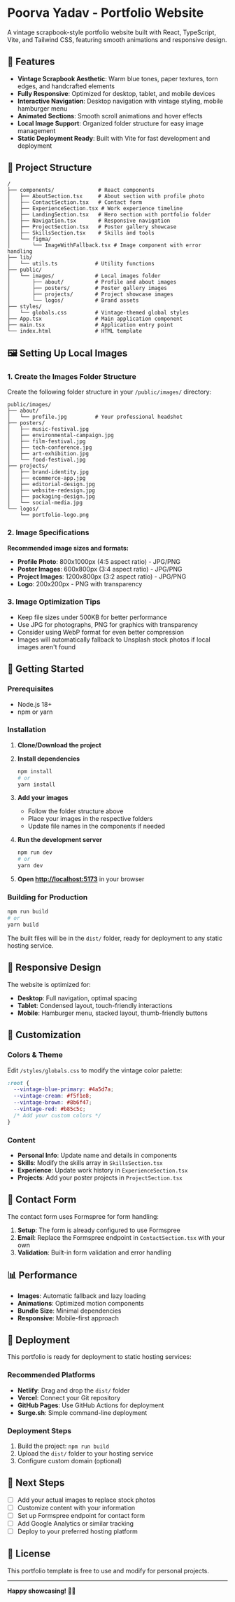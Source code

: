 # Poorva Yadav - Portfolio Website

A vintage scrapbook-style portfolio website built with React, TypeScript, Vite, and Tailwind CSS, featuring smooth animations and responsive design.

## 🎨 Features

- **Vintage Scrapbook Aesthetic**: Warm blue tones, paper textures, torn edges, and handcrafted elements
- **Fully Responsive**: Optimized for desktop, tablet, and mobile devices
- **Interactive Navigation**: Desktop navigation with vintage styling, mobile hamburger menu
- **Animated Sections**: Smooth scroll animations and hover effects
- **Local Image Support**: Organized folder structure for easy image management
- **Static Deployment Ready**: Built with Vite for fast development and deployment

## 📁 Project Structure

```
/
├── components/              # React components
│   ├── AboutSection.tsx     # About section with profile photo
│   ├── ContactSection.tsx   # Contact form
│   ├── ExperienceSection.tsx # Work experience timeline
│   ├── LandingSection.tsx   # Hero section with portfolio folder
│   ├── Navigation.tsx       # Responsive navigation
│   ├── ProjectSection.tsx   # Poster gallery showcase
│   ├── SkillsSection.tsx    # Skills and tools
│   └── figma/
│       └── ImageWithFallback.tsx # Image component with error handling
├── lib/
│   └── utils.ts            # Utility functions
├── public/
│   └── images/             # Local images folder
│       ├── about/          # Profile and about images
│       ├── posters/        # Poster gallery images
│       ├── projects/       # Project showcase images
│       └── logos/          # Brand assets
├── styles/
│   └── globals.css         # Vintage-themed global styles
├── App.tsx                 # Main application component
├── main.tsx                # Application entry point
└── index.html              # HTML template
```

## 🖼️ Setting Up Local Images

### 1. Create the Images Folder Structure

Create the following folder structure in your `/public/images/` directory:

```
public/images/
├── about/
│   └── profile.jpg         # Your professional headshot
├── posters/
│   ├── music-festival.jpg
│   ├── environmental-campaign.jpg
│   ├── film-festival.jpg
│   ├── tech-conference.jpg
│   ├── art-exhibition.jpg
│   └── food-festival.jpg
├── projects/
│   ├── brand-identity.jpg
│   ├── ecommerce-app.jpg
│   ├── editorial-design.jpg
│   ├── website-redesign.jpg
│   ├── packaging-design.jpg
│   └── social-media.jpg
└── logos/
    └── portfolio-logo.png
```

### 2. Image Specifications

**Recommended image sizes and formats:**

- **Profile Photo**: 800x1000px (4:5 aspect ratio) - JPG/PNG
- **Poster Images**: 600x800px (3:4 aspect ratio) - JPG/PNG
- **Project Images**: 1200x800px (3:2 aspect ratio) - JPG/PNG
- **Logo**: 200x200px - PNG with transparency

### 3. Image Optimization Tips

- Keep file sizes under 500KB for better performance
- Use JPG for photographs, PNG for graphics with transparency
- Consider using WebP format for even better compression
- Images will automatically fallback to Unsplash stock photos if local images aren't found

## 🚀 Getting Started

### Prerequisites

- Node.js 18+ 
- npm or yarn

### Installation

1. **Clone/Download the project**

2. **Install dependencies**
   ```bash
   npm install
   # or
   yarn install
   ```

3. **Add your images**
   - Follow the folder structure above
   - Place your images in the respective folders
   - Update file names in the components if needed

4. **Run the development server**
   ```bash
   npm run dev
   # or
   yarn dev
   ```

5. **Open [http://localhost:5173](http://localhost:5173)** in your browser

### Building for Production

```bash
npm run build
# or
yarn build
```

The built files will be in the `dist/` folder, ready for deployment to any static hosting service.

## 📱 Responsive Design

The website is optimized for:

- **Desktop**: Full navigation, optimal spacing
- **Tablet**: Condensed layout, touch-friendly interactions
- **Mobile**: Hamburger menu, stacked layout, thumb-friendly buttons

## 🎨 Customization

### Colors & Theme

Edit `/styles/globals.css` to modify the vintage color palette:

```css
:root {
  --vintage-blue-primary: #4a5d7a;
  --vintage-cream: #f5f1e8;
  --vintage-brown: #8b6f47;
  --vintage-red: #b85c5c;
  /* Add your custom colors */
}
```

### Content

- **Personal Info**: Update name and details in components
- **Skills**: Modify the skills array in `SkillsSection.tsx`
- **Experience**: Update work history in `ExperienceSection.tsx`
- **Projects**: Add your poster projects in `ProjectSection.tsx`

## 📧 Contact Form

The contact form uses Formspree for form handling:

1. **Setup**: The form is already configured to use Formspree
2. **Email**: Replace the Formspree endpoint in `ContactSection.tsx` with your own
3. **Validation**: Built-in form validation and error handling

## 📊 Performance

- **Images**: Automatic fallback and lazy loading
- **Animations**: Optimized motion components
- **Bundle Size**: Minimal dependencies
- **Responsive**: Mobile-first approach

## 🚀 Deployment

This portfolio is ready for deployment to static hosting services:

### Recommended Platforms

- **Netlify**: Drag and drop the `dist/` folder
- **Vercel**: Connect your Git repository
- **GitHub Pages**: Use GitHub Actions for deployment
- **Surge.sh**: Simple command-line deployment

### Deployment Steps

1. Build the project: `npm run build`
2. Upload the `dist/` folder to your hosting service
3. Configure custom domain (optional)

## 🎯 Next Steps

- [ ] Add your actual images to replace stock photos
- [ ] Customize content with your information
- [ ] Set up Formspree endpoint for contact form
- [ ] Add Google Analytics or similar tracking
- [ ] Deploy to your preferred hosting platform

## 📄 License

This portfolio template is free to use and modify for personal projects.

---

**Happy showcasing! 🎨✨**